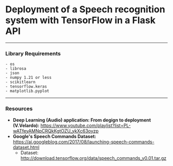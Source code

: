 # Deployment of a Speech recognition system with TensorFlow in a Flask API

---
### **Library Requirements**
    - os
    - librosa
    - json
    - numpy 1.21 or less
    - scikitlearn
    - tensorflow.keras
    - matplotlib.pyplot

--- 

### **Resources**
- **Deep Learning (Audio) application: From degign to deployment (V.Velardo):** https://www.youtube.com/playlist?list=PL-wATfeyAMNpCRQkKgtOZU_ykXc63oyzp
- **Google's Speech Commands Dataset:** https://ai.googleblog.com/2017/08/launching-speech-commands-dataset.html
    - Dataset: http://download.tensorflow.org/data/speech_commands_v0.01.tar.gz